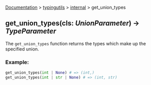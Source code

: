 [Documentation](/docs/documentation.md) > [typingutils](/docs/typingutils/typingutils.md) > [internal](/docs/typingutils/internal/internal.md)  > get_union_types

## get_union_types(cls: _UnionParameter_) -> _TypeParameter_

The `get_union_types` function returns the types which make up the specified union.

### Example:
```python
get_union_types(int | None) # => (int,)
get_union_types(int | str | None) # => (int, str)
```